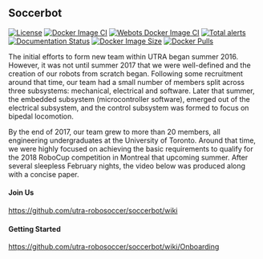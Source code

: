 ## Soccerbot

[![License](https://img.shields.io/badge/License-BSD%203--Clause-blue.svg)](https://opensource.org/licenses/BSD-3-Clause)
[![Docker Image CI](https://github.com/utra-robosoccer/soccerbot/actions/workflows/docker_image.yml/badge.svg)](https://github.com/utra-robosoccer/soccerbot/actions/workflows/docker_image.yml)
[![Webots Docker Image CI](https://github.com/utra-robosoccer/soccerbot/actions/workflows/docker_image_webots.yml/badge.svg)](https://github.com/utra-robosoccer/soccerbot/actions/workflows/docker_image_webots.yml)
[![Total alerts](https://img.shields.io/lgtm/alerts/g/utra-robosoccer/soccerbot.svg?logo=lgtm&logoWidth=18)](https://lgtm.com/projects/g/utra-robosoccer/soccerbot/alerts/)
[![Documentation Status](https://readthedocs.org/projects/soccerbot/badge/?version=latest)](https://soccerbot.readthedocs.io/en/latest/?badge=latest)
[![Docker Image Size](https://badgen.net/docker/size/utrarobosoccer/soccerbot?icon=docker&label=image%20size)](https://hub.docker.com/r/utrarobosoccer/soccerbot/)
[![Docker Pulls](https://badgen.net/docker/pulls/utrarobosoccer/soccerbot?icon=docker&label=pulls)](https://hub.docker.com/r/utrarobosoccer/soccerbot/)


The initial efforts to form new team within UTRA began summer 2016. However, it was not until summer 2017 that we were well-defined and the creation of our robots from scratch began. Following some recruitment around that time, our team had a small number of members split across three subsystems: mechanical, electrical and software. Later that summer, the embedded subsystem (microcontroller software), emerged out of the electrical subsystem, and the control subsystem was formed to focus on bipedal locomotion.

By the end of 2017, our team grew to more than 20 members, all engineering undergraduates at the University of Toronto. Around that time, we were highly focused on achieving the basic requirements to qualify for the 2018 RoboCup competition in Montreal that upcoming summer. After several sleepless February nights, the video below was produced along with a concise paper.

#### Join Us

https://github.com/utra-robosoccer/soccerbot/wiki

#### Getting Started

https://github.com/utra-robosoccer/soccerbot/wiki/Onboarding
